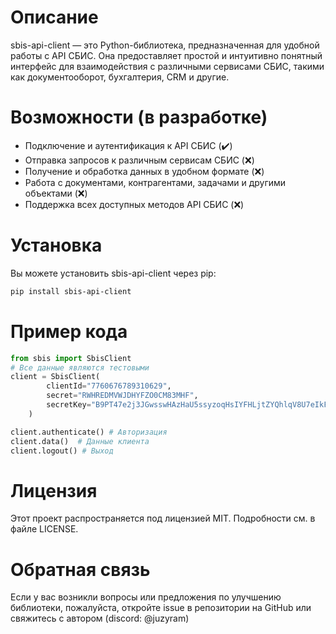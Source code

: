 # Описание
sbis-api-client — это Python-библиотека, предназначенная для удобной работы с API СБИС. Она предоставляет простой и интуитивно понятный интерфейс для взаимодействия с различными сервисами СБИС, такими как документооборот, бухгалтерия, CRM и другие.

# Возможности (в разработке)
* Подключение и аутентификация к API СБИС (✔️)
* Отправка запросов к различным сервисам СБИС (❌)
* Получение и обработка данных в удобном формате (❌)
* Работа с документами, контрагентами, задачами и другими объектами (❌)
* Поддержка всех доступных методов API СБИС (❌)

# Установка
Вы можете установить sbis-api-client через pip:
```sh
pip install sbis-api-client
```

# Пример кода
```py
from sbis import SbisClient
# Все данные являются тестовыми
client = SbisClient(
        clientId="7760676789310629",
        secret="RWHREDMVWJDHYFZO0CM83MHF",
        secretKey="B9PT47e2j3JGwsswHAzHaU5ssyzoqHsIYFHLjtZYQhlqV8U7eIkF5VIYluyrGwugVv7g1dWRcbSnoCzk10gq961GdzfpUD7INYZiS0wR8K1lrbVwkMjvqi"
    )

client.authenticate() # Авторизация
client.data()  # Данные клиента
client.logout() # Выход
```

# Лицензия
Этот проект распространяется под лицензией MIT. Подробности см. в файле LICENSE.

# Обратная связь
Если у вас возникли вопросы или предложения по улучшению библиотеки, пожалуйста, откройте issue в репозитории на GitHub или свяжитесь с автором (discord: @juzyram)
